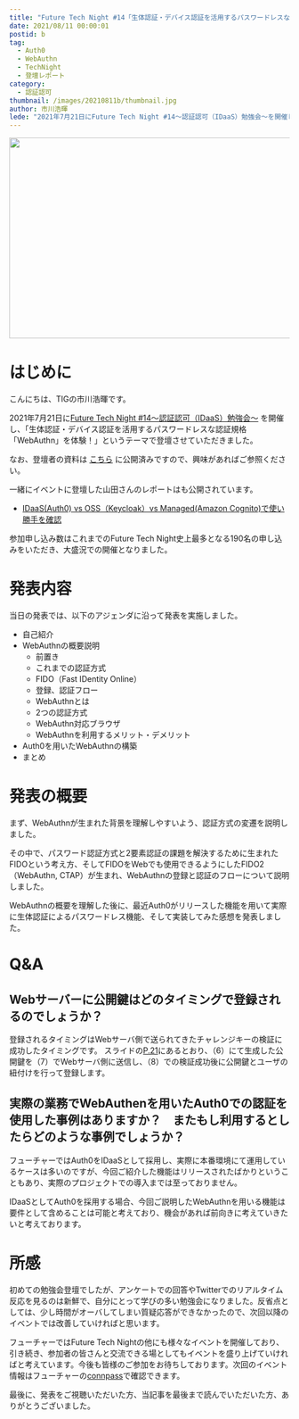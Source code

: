 ```yaml
---
title: "Future Tech Night #14「生体認証・デバイス認証を活用するパスワードレスな認証規格「WebAuthn」を体験！」"
date: 2021/08/11 00:00:01
postid: b
tag:
  - Auth0
  - WebAuthn
  - TechNight
  - 登壇レポート
category:
  - 認証認可
thumbnail: /images/20210811b/thumbnail.jpg
author: 市川浩暉
lede: "2021年7月21日にFuture Tech Night #14～認証認可（IDaaS）勉強会～を開催し、「生体認証・デバイス認証を活用するパスワードレスな認証規格「WebAuthn」を体験！」というテーマで登壇させていただきました。"
---
```

<img src="/images/20210811b/key-3348307_640.jpg" alt="" title="MasterTuxによるPixabayからの画像" width="640" height="360" loading="">

# はじめに

こんにちは、TIGの市川浩暉です。

2021年7月21日に[Future Tech Night #14～認証認可（IDaaS）勉強会～](https://future.connpass.com/event/218520/) を開催し、「生体認証・デバイス認証を活用するパスワードレスな認証規格「WebAuthn」を体験！」というテーマで登壇させていただきました。

なお、登壇者の資料は [こちら](https://future.connpass.com/event/218520/presentation/) に公開済みですので、興味があればご参照ください。

一緒にイベントに登壇した山田さんのレポートはも公開されています。

* [IDaaS(Auth0) vs OSS（Keycloak）vs Managed(Amazon Cognito)で使い勝手を確認](/articles/20210812b/)

参加申し込み数はこれまでのFuture Tech Night史上最多となる190名の申し込みをいただき、大盛況での開催となりました。

# 発表内容

<script async class="speakerdeck-embed" data-id="29f23e7fea7f428c95401c17f52005f6" data-ratio="1.77777777777778" src="//speakerdeck.com/assets/embed.js"></script>

当日の発表では、以下のアジェンダに沿って発表を実施しました。

* 自己紹介
* WebAuthnの概要説明
  * 前置き
  * これまでの認証方式
  * FIDO（Fast IDentity Online）
  * 登録、認証フロー
  * WebAuthnとは
  * 2つの認証方式
  * WebAuthn対応ブラウザ
  * WebAuthnを利用するメリット・デメリット
* Auth0を用いたWebAuthnの構築
* まとめ

# 発表の概要

まず、WebAuthnが生まれた背景を理解しやすいよう、認証方式の変遷を説明しました。

その中で、パスワード認証方式と2要素認証の課題を解決するために生まれたFIDOという考え方、そしてFIDOをWebでも使用できるようにしたFIDO2（WebAuthn, CTAP）が生まれ、WebAuthnの登録と認証のフローについて説明しました。

WebAuthnの概要を理解した後に、最近Auth0がリリースした機能を用いて実際に生体認証によるパスワードレス機能、そして実装してみた感想を発表しました。

# Q&A

## Webサーバーに公開鍵はどのタイミングで登録されるのでしょうか？

登録されるタイミングはWebサーバ側で送られてきたチャレンジキーの検証に成功したタイミングです。
スライドの[P.21](https://speakerdeck.com/hichikawa1126/future-tech-night-14?slide=21)にあるとおり、（6）にて生成した公開鍵を（7）でWebサーバ側に送信し、（8）での検証成功後に公開鍵とユーザの紐付けを行って登録します。

## 実際の業務でWebAuthenを用いたAuth0での認証を使用した事例はありますか？　またもし利用するとしたらどのような事例でしょうか？

フューチャーではAuth0をIDaaSとして採用し、実際に本番環境にて運用しているケースは多いのですが、今回ご紹介した機能はリリースされたばかりということもあり、実際のプロジェクトでの導入までは至っておりません。

IDaaSとしてAuth0を採用する場合、今回ご説明したWebAuthnを用いる機能は要件として含めることは可能と考えており、機会があれば前向きに考えていきたいと考えております。

# 所感

初めての勉強会登壇でしたが、アンケートでの回答やTwitterでのリアルタイム反応を見るのは新鮮で、自分にとって学びの多い勉強会になりました。反省点としては、少し時間がオーバしてしまい質疑応答ができなかったので、次回以降のイベントでは改善していければと思います。

フューチャーではFuture Tech Nightの他にも様々なイベントを開催しており、引き続き、参加者の皆さんと交流できる場としてもイベントを盛り上げていければと考えています。今後も皆様のご参加をお待ちしております。次回のイベント情報はフューチャーの[connpass](https://future.connpass.com/)で確認できます。

最後に、発表をご視聴いただいた方、当記事を最後まで読んでいただいた方、ありがとうございました。
